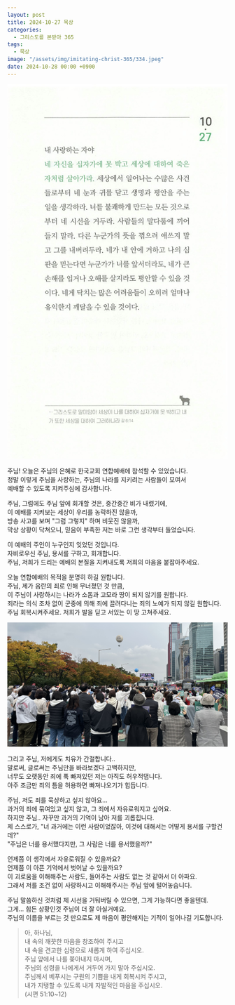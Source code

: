 ```yaml
---
layout: post
title: 2024-10-27 묵상
categories:
  - 그리스도를 본받아 365
tags:
  - 묵상
image: "/assets/img/imitating-christ-365/334.jpeg"
date: 2024-10-28 00:00 +0900
---
```


![image](/assets/img/imitating-christ-365/334.jpeg)

주님! 오늘은 주님의 은혜로 한국교회 연합예배에 참석할 수 있었습니다.  
정말 이렇게 주님을 사랑하는, 주님의 나라를 지키려는 사람들이 모여서  
예배할 수 있도록 지켜주심에 감사합니다.

주님, 그럼에도 주님 앞에 회개할 것은, 중간중간 비가 내렸기에,  
이 예배를 지켜보는 세상이 우리를 농락하진 않을까,  
방송 사고를 보며 "그럼 그렇지" 하며 비웃진 않을까,  
막상 상황이 닥쳐오니, 믿음이 부족한 저는 바로 그런 생각부터 들었습니다.

이 예배의 주인이 누구인지 잊었던 것입니다.  
자비로우신 주님, 용서를 구하고, 회개합니다.  
주님, 저희가 드리는 예배의 본질을 지켜내도록 저희의 마음을 붙잡아주세요.

오늘 연합예배의 목적을 분명히 하길 원합니다.  
주님, 제가 음란의 죄로 인해 무너졌던 것 만큼,  
이 주님이 사랑하시는 나라가 소돔과 고모라 땅이 되지 않기를 원합니다.  
죄라는 의식 조차 없이 군중에 의해 죄에 끌려다니는 죄의 노예가 되지 않길 원합니다.  
주님 회복시켜주세요. 저희가 발을 딛고 서있는 이 땅 고쳐주세요.

![picture 1](/assets/img/posts/65918fbc162406c0a2141c654c1258f0ce7a45fd13b30af2ba61f24dd79ea6da.jpeg)

그리고 주님, 저에게도 치유가 간절합니다..  
말로써, 글로써는 주님만을 바라보겠다 고백하지만,  
너무도 오랫동안 죄에 푹 빠져있던 저는 아직도 허우적댑니다.  
아주 조금만 죄의 틈을 허용하면 빠져나오기가 힘듭니다.

주님, 저도 죄를 묵상하고 싶지 않아요...  
과거의 죄에 묶여있고 싶지 않고, 그 죄에서 자유로워지고 싶어요.  
하지만 주님.. 자꾸만 과거의 기억이 남아 저를 괴롭힙니다.  
제 스스로가, "너 과거에는 이런 사람이었잖아, 이것에 대해서는 어떻게 용서를 구할건데?"  
"주님은 너를 용서했다지만, 그 사람은 너를 용서했을까?"

언제쯤 이 생각에서 자유로워질 수 있을까요?  
언제쯤 이 아픈 기억에서 벗어날 수 있을까요?  
이 괴로움을 이해해주는 사람도, 들어주는 사람도 없는 것 같아서 더 아파요.  
그래서 저를 조건 없이 사랑하시고 이해해주시는 주님 앞에 털어놓습니다.

주님 말씀하신 것처럼 제 시선을 거둬버릴 수 있으면, 그게 가능하다면 좋을텐데.  
그게... 힘든 상황인것 주님이 더 잘 아실거예요.  
주님의 이름을 부르는 것 만으로도 제 마음이 평안해지는 기적이 일어나길 기도합니다.

> 아, 하나님,  
> 내 속의 깨끗한 마음을 창조하여 주시고  
> 내 속을 견고한 심령으로 새롭게 하여 주십시오.  
> 주님 앞에서 나를 쫒아내지 마시며,  
> 주님의 성령을 나에게서 거두어 가지 말아 주십시오.  
> 주님께서 베푸시는 구원의 기쁨을 내게 회복시켜 주시고,  
> 내가 지탱할 수 있도록 내게 자발적인 마음을 주십시오.  
> (시편 51:10~12)
